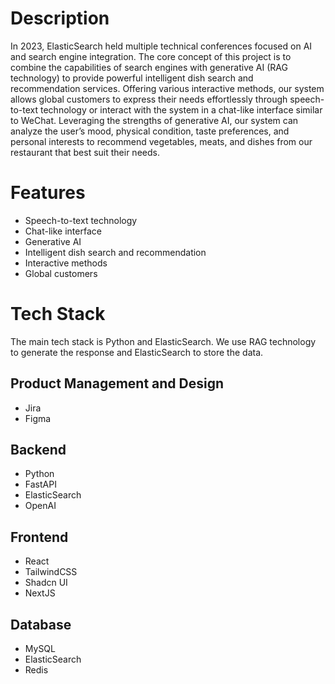 # Description
 
In 2023, ElasticSearch held multiple technical conferences focused on AI and search engine integration. The core concept of this project is to combine the capabilities of search engines with generative AI (RAG technology) to provide powerful intelligent dish search and recommendation services. Offering various interactive methods, our system allows global customers to express their needs effortlessly through speech-to-text technology or interact with the system in a chat-like interface similar to WeChat. Leveraging the strengths of generative AI, our system can analyze the user’s mood, physical condition, taste preferences, and personal interests to recommend vegetables, meats, and dishes from our restaurant that best suit their needs.
 
# Features
 
- Speech-to-text technology
- Chat-like interface
- Generative AI
- Intelligent dish search and recommendation
- Interactive methods
- Global customers
 
# Tech Stack
The main tech stack is Python and ElasticSearch. We use RAG technology to generate the response and ElasticSearch to store the data.
## Product Management and Design
- Jira
- Figma
## Backend
- Python
- FastAPI
- ElasticSearch
- OpenAI
 
## Frontend
 
- React
- TailwindCSS
- Shadcn UI
- NextJS
 
## Database
 
- MySQL
- ElasticSearch
- Redis